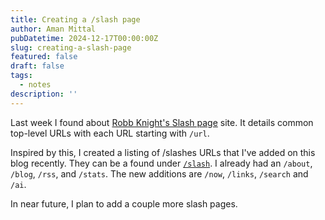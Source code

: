 ```yaml
---
title: Creating a /slash page
author: Aman Mittal
pubDatetime: 2024-12-17T00:00:00Z
slug: creating-a-slash-page
featured: false
draft: false
tags:
  - notes
description: ''
---
```


Last week I found about [Robb Knight's Slash page](https://slashpages.net/) site. It details common top-level URLs with each URL starting with `/url`.

Inspired by this, I created a listing of /slashes URLs that I've added on this blog recently. They can be a found under [`/slash`](/slash/). I already had an `/about`, `/blog`, `/rss`, and `/stats`. The new additions are `/now`, `/links`, `/search` and `/ai`.

In near future, I plan to add a couple more slash pages.
